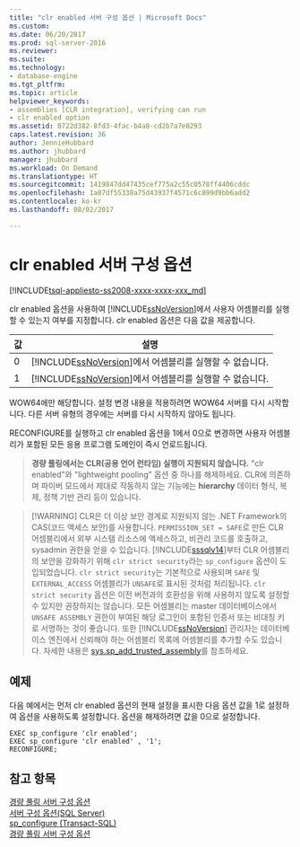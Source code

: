 ```yaml
---
title: "clr enabled 서버 구성 옵션 | Microsoft Docs"
ms.custom: 
ms.date: 06/20/2017
ms.prod: sql-server-2016
ms.reviewer: 
ms.suite: 
ms.technology:
- database-engine
ms.tgt_pltfrm: 
ms.topic: article
helpviewer_keywords:
- assemblies [CLR integration], verifying can run
- clr enabled option
ms.assetid: 0722d382-8fd3-4fac-b4a8-cd2b7a7e0293
caps.latest.revision: 36
author: JennieHubbard
ms.author: jhubbard
manager: jhubbard
ms.workload: On Demand
ms.translationtype: HT
ms.sourcegitcommit: 1419847dd47435cef775a2c55c0578ff4406cddc
ms.openlocfilehash: 1a07df55338a75d43937f4571c6c899d9bb6add2
ms.contentlocale: ko-kr
ms.lasthandoff: 08/02/2017

---
```

# <a name="clr-enabled-server-configuration-option"></a>clr enabled 서버 구성 옵션
[!INCLUDE[tsql-appliesto-ss2008-xxxx-xxxx-xxx_md](../../includes/tsql-appliesto-ss2008-xxxx-xxxx-xxx-md.md)]

  clr enabled 옵션을 사용하여 [!INCLUDE[ssNoVersion](../../includes/ssnoversion-md.md)]에서 사용자 어셈블리를 실행할 수 있는지 여부를 지정합니다. clr enabled 옵션은 다음 값을 제공합니다. 
  
|값|설명|  
|-----------|-----------------|  
|0|[!INCLUDE[ssNoVersion](../../includes/ssnoversion-md.md)]에서 어셈블리를 실행할 수 없습니다.|  
|1|[!INCLUDE[ssNoVersion](../../includes/ssnoversion-md.md)]에서 어셈블리를 실행할 수 없습니다.|  
  
WOW64에만 해당합니다. 설정 변경 내용을 적용하려면 WOW64 서버를 다시 시작합니다. 다른 서버 유형의 경우에는 서버를 다시 시작하지 않아도 됩니다.  

RECONFIGURE를 실행하고 clr enabled 옵션을 1에서 0으로 변경하면 사용자 어셈블리가 포함된 모든 응용 프로그램 도메인이 즉시 언로드됩니다.  
  
>  **경량 풀링에서는 CLR(공용 언어 런타임) 실행이 지원되지 않습니다.** "clr enabled"와 "lightweight pooling" 옵션 중 하나를 해제하세요. CLR에 의존하며 파이버 모드에서 제대로 작동하지 않는 기능에는 **hierarchy** 데이터 형식, 복제, 정책 기반 관리 등이 있습니다.  

>  [!WARNING]
>  CLR은 더 이상 보안 경계로 지원되지 않는 .NET Framework의 CAS(코드 액세스 보안)를 사용합니다. `PERMISSION_SET = SAFE`로 만든 CLR 어셈블리에서 외부 시스템 리소스에 액세스하고, 비관리 코드를 호출하고, sysadmin 권한을 얻을 수 있습니다. [!INCLUDE[sssqlv14](../../includes/sssqlv14-md.md)]부터 CLR 어셈블리의 보안을 강화하기 위해 `clr strict security`라는 `sp_configure` 옵션이 도입되었습니다. `clr strict security`는 기본적으로 사용되며 `SAFE` 및 `EXTERNAL_ACCESS` 어셈블리가 `UNSAFE`로 표시된 것처럼 처리됩니다. `clr strict security` 옵션은 이전 버전과의 호환성을 위해 사용하지 않도록 설정할 수 있지만 권장하지는 않습니다. 모든 어셈블리는 master 데이터베이스에서 `UNSAFE ASSEMBLY` 권한이 부여된 해당 로그인이 포함된 인증서 또는 비대칭 키로 서명하는 것이 좋습니다. 또한 [!INCLUDE[ssNoVersion](../../includes/ssnoversion-md.md)] 관리자는 데이터베이스 엔진에서 신뢰해야 하는 어셈블리 목록에 어셈블리를 추가할 수도 있습니다. 자세한 내용은 [sys.sp_add_trusted_assembly](../../relational-databases/system-stored-procedures/sys-sp-add-trusted-assembly-transact-sql.md)를 참조하세요.
  
## <a name="example"></a>예제  
 다음 예에서는 먼저 clr enabled 옵션의 현재 설정을 표시한 다음 옵션 값을 1로 설정하여 옵션을 사용하도록 설정합니다. 옵션을 해제하려면 값을 0으로 설정합니다.  
  
```tsql  
EXEC sp_configure 'clr enabled';  
EXEC sp_configure 'clr enabled' , '1';  
RECONFIGURE;    
```  
  
## <a name="see-also"></a>참고 항목  
 [경량 풀링 서버 구성 옵션](../../database-engine/configure-windows/lightweight-pooling-server-configuration-option.md)   
 [서버 구성 옵션&#40;SQL Server&#41;](../../database-engine/configure-windows/server-configuration-options-sql-server.md)   
 [sp_configure &#40;Transact-SQL&#41;](../../relational-databases/system-stored-procedures/sp-configure-transact-sql.md)   
 [경량 풀링 서버 구성 옵션](../../database-engine/configure-windows/lightweight-pooling-server-configuration-option.md)  
  
  

